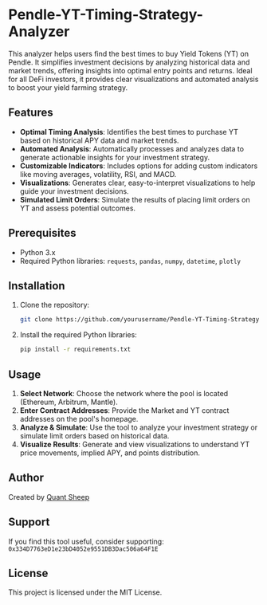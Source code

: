 # Pendle-YT-Timing-Strategy-Analyzer

This analyzer helps users find the best times to buy Yield Tokens (YT) on Pendle. It simplifies investment decisions by analyzing historical data and market trends, offering insights into optimal entry points and returns. Ideal for all DeFi investors, it provides clear visualizations and automated analysis to boost your yield farming strategy.

## Features
- **Optimal Timing Analysis**: Identifies the best times to purchase YT based on historical APY data and market trends.
- **Automated Analysis**: Automatically processes and analyzes data to generate actionable insights for your investment strategy.
- **Customizable Indicators**: Includes options for adding custom indicators like moving averages, volatility, RSI, and MACD.
- **Visualizations**: Generates clear, easy-to-interpret visualizations to help guide your investment decisions.
- **Simulated Limit Orders**: Simulate the results of placing limit orders on YT and assess potential outcomes.

## Prerequisites
- Python 3.x
- Required Python libraries: `requests`, `pandas`, `numpy`, `datetime`, `plotly`

## Installation
1. Clone the repository:
   ```bash
   git clone https://github.com/yourusername/Pendle-YT-Timing-Strategy-Analyzer.git
   ```
2. Install the required Python libraries:
   ```bash
   pip install -r requirements.txt
   ```

## Usage
1. **Select Network**: Choose the network where the pool is located (Ethereum, Arbitrum, Mantle).
2. **Enter Contract Addresses**: Provide the Market and YT contract addresses on the pool's homepage.
3. **Analyze & Simulate**: Use the tool to analyze your investment strategy or simulate limit orders based on historical data.
4. **Visualize Results**: Generate and view visualizations to understand YT price movements, implied APY, and points distribution.

## Author
Created by [Quant Sheep](https://twitter.com/quant_sheep?t=KqHtg0lNFy-sejP_dFOUXg&s=09)

## Support
If you find this tool useful, consider supporting: `0x334D7763eD1e23bD4052e9551DB3Dac506a64F1E`

## License
This project is licensed under the MIT License.
